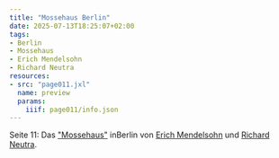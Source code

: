 ```yaml
---
title: "Mossehaus Berlin"
date: 2025-07-13T18:25:07+02:00
tags:
- Berlin
- Mossehaus
- Erich Mendelsohn
- Richard Neutra
resources:
- src: "page011.jxl"
  name: preview
  params:
    iiif: page011/info.json
---
```

Seite 11: Das ["Mossehaus"](/tags/Mossehaus) inBerlin von [Erich Mendelsohn](/tags/Erich-Mendelsohn) und [Richard Neutra](/tags/Richard-Neutra).
